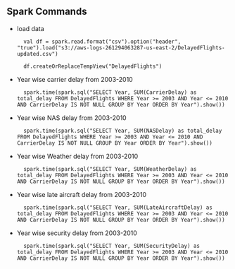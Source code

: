 ## Spark Commands
- load data

        val df = spark.read.format("csv").option("header", "true").load("s3://aws-logs-261294063287-us-east-2/DelayedFlights-updated.csv")

        df.createOrReplaceTempView("DelayedFlights")

- Year wise carrier delay from 2003-2010

        spark.time(spark.sql("SELECT Year, SUM(CarrierDelay) as total_delay FROM DelayedFlights WHERE Year >= 2003 AND Year <= 2010 AND CarrierDelay IS NOT NULL GROUP BY Year ORDER BY Year").show())

- Year wise NAS delay from 2003-2010

        spark.time(spark.sql("SELECT Year, SUM(NASDelay) as total_delay FROM DelayedFlights WHERE Year >= 2003 AND Year <= 2010 AND CarrierDelay IS NOT NULL GROUP BY Year ORDER BY Year").show())

- Year wise Weather delay from 2003-2010

        spark.time(spark.sql("SELECT Year, SUM(WeatherDelay) as total_delay FROM DelayedFlights WHERE Year >= 2003 AND Year <= 2010 AND CarrierDelay IS NOT NULL GROUP BY Year ORDER BY Year").show())

- Year wise late aircraft delay from 2003-2010

        spark.time(spark.sql("SELECT Year, SUM(LateAircraftDelay) as total_delay FROM DelayedFlights WHERE Year >= 2003 AND Year <= 2010 AND CarrierDelay IS NOT NULL GROUP BY Year ORDER BY Year").show())

- Year wise security delay from 2003-2010

        spark.time(spark.sql("SELECT Year, SUM(SecurityDelay) as total_delay FROM DelayedFlights WHERE Year >= 2003 AND Year <= 2010 AND CarrierDelay IS NOT NULL GROUP BY Year ORDER BY Year").show())
